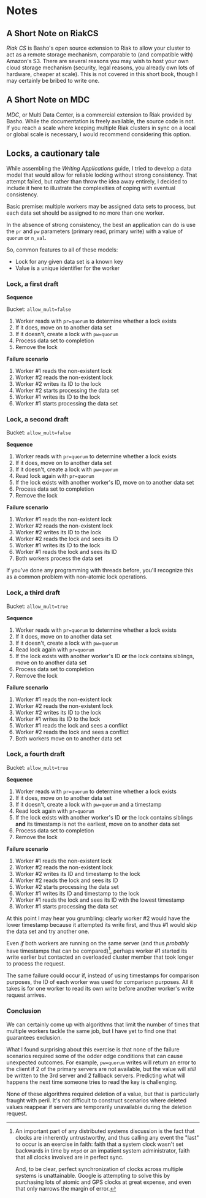 # Notes

## A Short Note on RiakCS

*Riak CS* is Basho's open source extension to Riak to allow your cluster to act as
a remote storage mechanism, comparable to (and compatible with) Amazon's
S3. There are several reasons you may wish to host your own cloud storage mechanism
(security, legal reasons, you already own lots of hardware, cheaper at scale).
This is not covered in this short book, though I may certainly be bribed to
write one.

## A Short Note on MDC

*MDC*, or Multi Data Center, is a commercial extension to Riak provided by Basho.
While the documentation is freely available, the source code is not. If you reach
a scale where keeping multiple Riak clusters in sync on a local or global scale is
necessary, I would recommend considering this option.

## Locks, a cautionary tale

While assembling the *Writing Applications* guide, I tried to develop a data model that
would allow for reliable locking without strong consistency. That
attempt failed, but rather than throw the idea away entirely, I
decided to include it here to illustrate the complexities of coping
with eventual consistency.

Basic premise: multiple workers may be assigned data sets to process,
but each data set should be assigned to no more than one worker.

In the absence of strong consistency, the best an application can do
is use the `pr` and `pw` parameters (primary read, primary write) with
a value of `quorum` or `n_val`.

So, common features to all of these models:

* Lock for any given data set is a known key
* Value is a unique identifier for the worker

### Lock, a first draft

__Sequence__

Bucket: `allow_mult=false`

1. Worker reads with `pr=quorum` to determine whether a lock exists
2. If it does, move on to another data set
3. If it doesn't, create a lock with `pw=quorum`
4. Process data set to completion
5. Remove the lock

__Failure scenario__

1. Worker #1 reads the non-existent lock
2. Worker #2 reads the non-existent lock
3. Worker #2 writes its ID to the lock
4. Worker #2 starts processing the data set
4. Worker #1 writes its ID to the lock
5. Worker #1 starts processing the data set

### Lock, a second draft

Bucket: `allow_mult=false`

__Sequence__

1. Worker reads with `pr=quorum` to determine whether a lock exists
2. If it does, move on to another data set
3. If it doesn't, create a lock with `pw=quorum`
4. Read lock again with `pr=quorum`
5. If the lock exists with another worker's ID, move on to another
   data set
6. Process data set to completion
7. Remove the lock

__Failure scenario__

1. Worker #1 reads the non-existent lock
2. Worker #2 reads the non-existent lock
3. Worker #2 writes its ID to the lock
4. Worker #2 reads the lock and sees its ID
5. Worker #1 writes its ID to the lock
6. Worker #1 reads the lock and sees its ID
7. Both workers process the data set


If you've done any programming with threads before, you'll recognize
this as a common problem with non-atomic lock operations.

### Lock, a third draft

Bucket: `allow_mult=true`

__Sequence__

1. Worker reads with `pr=quorum` to determine whether a lock exists
2. If it does, move on to another data set
3. If it doesn't, create a lock with `pw=quorum`
4. Read lock again with `pr=quorum`
5. If the lock exists with another worker's ID **or** the lock
contains siblings, move on to another data set
6. Process data set to completion
7. Remove the lock

__Failure scenario__

1. Worker #1 reads the non-existent lock
2. Worker #2 reads the non-existent lock
3. Worker #2 writes its ID to the lock
5. Worker #1 writes its ID to the lock
6. Worker #1 reads the lock and sees a conflict
7. Worker #2 reads the lock and sees a conflict
8. Both workers move on to another data set

### Lock, a fourth draft

Bucket: `allow_mult=true`

__Sequence__

1. Worker reads with `pr=quorum` to determine whether a lock exists
2. If it does, move on to another data set
3. If it doesn't, create a lock with `pw=quorum` and a timestamp
4. Read lock again with `pr=quorum`
5. If the lock exists with another worker's ID **or** the lock
contains siblings **and** its timestamp is not the earliest, move on
to another data set
6. Process data set to completion
7. Remove the lock

__Failure scenario__

1. Worker #1 reads the non-existent lock
2. Worker #2 reads the non-existent lock
3. Worker #2 writes its ID and timestamp to the lock
4. Worker #2 reads the lock and sees its ID
5. Worker #2 starts processing the data set
6. Worker #1 writes its ID and timestamp to the lock
7. Worker #1 reads the lock and sees its ID with the lowest timestamp
8. Worker #1 starts processing the data set

At this point I may hear you grumbling: clearly worker #2 would have
the lower timestamp because it attempted its write first, and thus #1
would skip the data set and try another one.

Even *if* both workers are running on the same server (and thus
*probably* have timestamps that can be compared)[^clock-comparisons],
perhaps worker #1 started its write earlier but contacted an overloaded cluster
member that took longer to process the request.

[^clock-comparisons]: An important part of any distributed systems
discussion is the fact that clocks are inherently untrustworthy, and
thus calling any event the "last" to occur is an exercise in faith:
faith that a system clock wasn't set backwards in time by `ntpd` or an
impatient system administrator, faith that all clocks involved are in
perfect sync.

    And, to be clear, perfect synchronization of clocks across
    multiple systems is unattainable. Google is attempting to solve
    this by purchasing lots of atomic and GPS clocks at great expense,
    and even that only narrows the margin of error.


The same failure could occur if, instead of using timestamps for
comparison purposes, the ID of each worker was used for comparison
purposes. All it takes is for one worker to read its own write before
another worker's write request arrives.

### Conclusion

We can certainly come up with algorithms that limit the number of
times that multiple workers tackle the same job, but I have yet to
find one that guarantees exclusion.

What I found surprising about this exercise is that none of the
failure scenarios required some of the odder edge conditions that can
cause unexpected outcomes. For example, `pw=quorum` writes will return
an error to the client if 2 of the primary servers are not available,
but the value will *still* be written to the 3rd server and 2 fallback
servers. Predicting what will happens the next time someone tries to
read the key is challenging.

None of these algorithms required deletion of a value, but that is
particularly fraught with peril. It's not difficult to construct
scenarios where deleted values reappear if servers are temporarily
unavailable during the deletion request.
